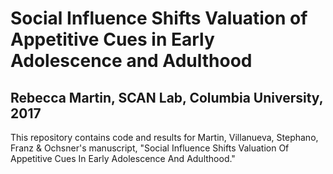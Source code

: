 Social Influence Shifts Valuation of Appetitive Cues in Early Adolescence and Adulthood
=======================================================================================

Rebecca Martin, SCAN Lab, Columbia University, 2017
---------------------------------------------------

This repository contains code and results for Martin, Villanueva, Stephano, Franz & Ochsner's manuscript, "Social Influence Shifts Valuation Of Appetitive Cues In Early Adolescence And Adulthood."
